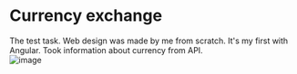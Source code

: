 # Currency exchange
The test task. Web design was made by me from scratch. It's my first with Angular. Took information about currency from API. <br>
![image](https://github.com/KatsuboDmytro/currency-exchange/assets/103748028/8636e764-63c0-4b0e-9bf9-312cfbe9664f)

